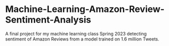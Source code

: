 # Machine-Learning-Amazon-Review-Sentiment-Analysis
A final project for my machine learning class Spring 2023 detecting sentiment of Amazon Reviews from a model trained on 1.6 million Tweets.
